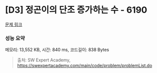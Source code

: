 # [D3] 정곤이의 단조 증가하는 수 - 6190 

[문제 링크](https://swexpertacademy.com/main/code/problem/problemDetail.do?contestProbId=AWcPjEuKAFgDFAU4) 

### 성능 요약

메모리: 13,552 KB, 시간: 840 ms, 코드길이: 838 Bytes



> 출처: SW Expert Academy, https://swexpertacademy.com/main/code/problem/problemList.do